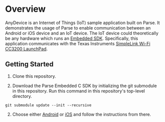 # Overview

AnyDevice is an Internet of Things (IoT) sample application built on Parse. It
demonstrates the usage of Parse to enable communication between an Android or iOS device
and an IoT device. The IoT device could theoretically be any hardware which runs
an [Embedded SDK](https://www.parse.com/products/iot). Specifically, this
application communicates with the Texas Instruments
[SimpleLink Wi-Fi CC3200 LaunchPad](http://www.ti.com/tool/cc3200-launchxl).

## Getting Started

1. Clone this repository.

2. Download the Parse Embedded C SDK by initializing the git submodule in this repository. Run this command in this repository's top-level directory.

  ```
  git submodule update --init --recursive
  ```

2. Choose either [Android](android/Anydevice/) or [iOS](ios/) and follow the instructions from there.
